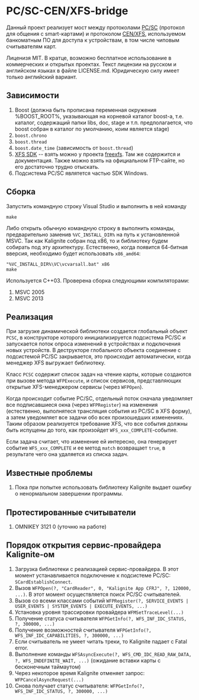 PC/SC-CEN/XFS-bridge
====================
Данный проект реализует мост между протоколами [PC/SC][1] (протокол для общения c smart-картами)
и протоколом [CEN/XFS][2], используемом банкоматным ПО для доступа к устройствам, в том числе
чиповым считывателям карт.

Лиценизя MIT. В кратце, возможно бесплатное использование в коммерческих и открытых проектах. Текст
лицензии на русском и английском языках в файле LICENSE.md. Юридическую силу имеет только английский
вариант.

Зависимости
-----------
1. Boost (должна быть прописана переменная окружения %BOOST_ROOT%, указывающая на корневой каталог
boost-а, т.е. каталог, содержащий папки libs, doc, stage и т.п. предполагается, что boost собран в
каталог по умолчанию, коим является stage)
  1. `boost.chrono`
  2. `boost.thread`
  3. `boost.date_time` (зависимость от `boost.thread`)
2. [XFS SDK][1] -- взять можно у проекта [freexfs][4]. Там же содержится и документация. Также можно
взять на официальном FTP-сайте, но его достаточно трудно отыскать.
3. Подсистема PC/SC являтется частью SDK Windows.

Сборка
------
Запустить командную строку Visual Studio и выполнить в ней команду
```
make
```
Либо открыть обычную командную строку в выполнить команды, предварительно заменив `%VC_INSTALL_DIR%`
на путь к установленной MSVC. Так как Kalignite собран под x86, то и библиотеку будем собирать под
эту архитектуру. Естественно, когда появится 64-битная вверсия, необходимо будет использовать `x86_amd64`:
```
"%VC_INSTALL_DIR%\VC\vcvarsall.bat" x86
make
```

Используется C++03. Проверена сборка следующими компиляторами:
1. MSVC 2005
2. MSVC 2013

Реализация
----------
При загрузке динамической библиотеки создается глобальный объект `PCSC`, в конструкторе которого
инициализируется подсистема PC/SC и запускается поток опроса изменений в устройствах и подключения
новых устройств. В деструкторе глобального объекта соединение с подсистемой PC/SC закрывается, это
происходит автоматически, когда менеджер XFS выгружает библиотеку.

Класс `PCSC` содержит список задач на чтение карты, которые создаются при вызове метода `WFPExecute`,
и список сервисов, представляющих открытые XFS-менеджером сервисы (через `WFPOpen`).

Когда происходит событие PC/SC, отдельный поток сначала уведомляет все подписавшиеся окна (через
`WFPRegister`) на изменения (естественно, выполнятеся трансляция события из PC/SC в XFS форму), а
затем уведомляет все задачи обо всех произошедших изменениях. Таким образом реализуется требование 
XFS, что все события должны быть испущены до того, как произойдет `WFS_xxx_COMPLETE`-событие.

Если задача считает, что изменение ей интересно, она генерирует событие `WFS_xxx_COMPLETE` и ее метод
`match` возвращает `true`, в результате чего она удаляется из списка задач.

Известные проблемы
------------------
1. Пока при попытке использовать библиотеку Kalignite выдает ошибку о ненормальном завершении программы.

Протестированные считыватели
----------------------------
1. OMNIKEY 3121 0 (уточню на работе)

Порядок открытия сервис-провайдера Kalignite-ом
-----------------------------------------------

1. Загрузка библиотеки с реализацией сервис-провайдера. В этот момент устанавливается подключение к
   подсистеме PC/SC: `SCardEstablishConnect`.
2. Вызов `WFPOpen(?, "CardReader", 0, "Kalignite App CFRJ", ?, 120000, ...)`. В этот момент осуществляется
   поиск PC/SC считывателей.
3. Вызов со всеми классами событий `WFPRegister(?, SERVICE_EVENTS | USER_EVENTS | SYSTEM_EVENTS | EXECUTE_EVENTS, ...)`
4. Установка уровня трассировки провайдера `WFMSetTraceLevel(...)`
5. Получение статуса считывателя `WFPGetInfo(?, WFS_INF_IDC_STATUS, ?, 300000, ...)`
6. Получение возможностей считывателя `WFPGetInfo(?, WFS_INF_IDC_CAPABILITIES, ?, 300000, ...)`
7. Если считыватель не умеет читать треки, то Kalignite падает с Fatal error.
8. Выполнение команды `WFSAsyncExecute(?, WFS_CMD_IDC_READ_RAW_DATA, ?, WFS_INDEFINITE_WAIT, ...)` (ожидание вставки карты с бесконечным таймаутом)
9. Через некоторое время Kalignite отменяет запрос: `WFPCancelAsyncRequest(...)`
10. Снова получает статус считывателя: `WFPGetInfo(?, WFS_INF_IDC_STATUS, ?, 300000, ...)`

[1]: http://www.pcscworkgroup.com/
[2]: http://www.cen.eu/work/areas/ict/ebusiness/pages/ws-xfs.aspx
[3]: https://code.google.com/p/freexfs/downloads/detail?name=XFS%20SDK3.0.rar&can=2&q=
[4]: https://code.google.com/p/freexfs/